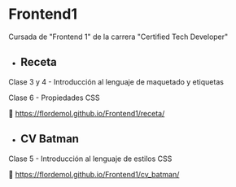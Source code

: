 # Frontend1
Cursada de "Frontend 1" de la carrera "Certified Tech Developer"

* ## Receta
Clase 3 y 4 - Introducción al lenguaje de maquetado y etiquetas

Clase 6 - Propiedades CSS

🥧 https://flordemol.github.io/Frontend1/receta/

* ## CV Batman
Clase 5 - Introducción al lenguaje de estilos CSS

🦇 https://flordemol.github.io/Frontend1/cv_batman/
